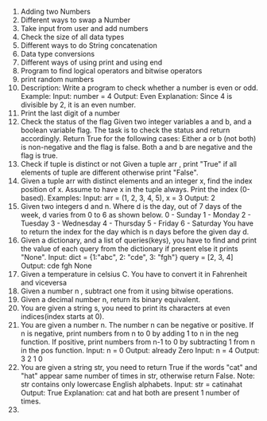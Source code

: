 1. Adding two Numbers 
2. Different ways to swap a Number 
3. Take input from user and add numbers
4. Check the size of all data types 
5. Different ways to do String concatenation
6. Data type conversions
7. Different ways of using print and using end
8. Program to find logical operators and bitwise operators
9. print random numbers
10. Description: Write a program to check whether a number is even or odd.
    Example:
    Input: number = 4
    Output: Even
    Explanation: Since 4 is divisible by 2, it is an even number.
11. Print the last digit of a number
12. Check the status of the flag
    Given two integer variables a and b, and a boolean variable flag. The task is to check the status and return accordingly.
    Return True for the following cases:
    Either a or b (not both) is non-negative and the flag is false.
    Both a and b are negative and the flag is true.
13. Check if tuple is distinct or not
    Given a tuple arr , print "True" if all elements of tuple are different otherwise print "False".
14. Given a tuple arr with distinct elements and an integer x, find the index position of x. Assume to have x in the tuple always. Print the index (0-based).
    Examples:
    Input: arr = (1, 2, 3, 4, 5), x = 3
    Output: 2
15. Given two integers d and n. Where d is the day, out of 7 days of the week, d varies from 0 to 6 as shown below.
    0 - Sunday 1 - Monday 2 - Tuesday 3 - Wednesday 4 - Thursday 5 - Friday 6 - Saturday
    You have to return the index for the day which is n days before the given day d.
16. Given a dictionary, and a list of queries(keys), you have to find and print the value of each query from the dictionary if present else it prints "None".
    Input:
    dict = {1:"abc", 2: "cde", 3: "fgh"}
    query = [2, 3, 4]
    Output:
    cde
    fgh
    None
17. Given a temperature in celsius C. You have to convert it in Fahrenheit and viceversa
18. Given a number n , subtract one from it using bitwise operations.
19. Given a decimal number n, return its binary equivalent.
20. You are given a string s, you need to print its characters at even indices(index starts at 0).
21. You are given a number n. The number n can be negative or positive. If n is negative, print numbers from n to 0 by adding 1 to n in the neg function. If positive, print numbers from n-1 to 0 by         subtracting 1 from n in the pos function.
    Input:
    n = 0
    Output:
    already Zero
    Input:
    n = 4
    Output:
    3 2 1 0
22. You are given a string str, you need to return True if  the words "cat" and "hat" appear same number of times in str, otherwise return False.
    Note: str contains only lowercase English alphabets.
    Input:
    str = catinahat
    Output:
    True
    Explanation:
    cat and hat both are present
    1 number of times.
23. 





